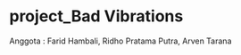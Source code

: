 # project_Bad Vibrations
Anggota : Farid Hambali,
          Ridho Pratama Putra,
          Arven Tarana

